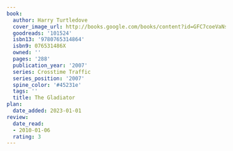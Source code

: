 ```yaml
---
book:
  author: Harry Turtledove
  cover_image_url: http://books.google.com/books/content?id=GFC7coeVaNsC&printsec=frontcover&img=1&zoom=1&edge=curl&source=gbs_api
  goodreads: '101524'
  isbn13: '9780765314864'
  isbn9: 076531486X
  owned: ''
  pages: '288'
  publication_year: '2007'
  series: Crosstime Traffic
  series_position: '2007'
  spine_color: '#45231e'
  tags: ''
  title: The Gladiator
plan:
  date_added: 2023-01-01
review:
  date_read:
  - 2010-01-06
  rating: 3
---
```

